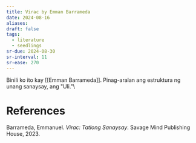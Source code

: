 ```yaml
---
title: Virac by Emman Barrameda
date: 2024-08-16
aliases: 
draft: false
tags:
  - literature
  - seedlings
sr-due: 2024-08-30
sr-interval: 11
sr-ease: 270
---
```

Binili ko ito kay [[Emman Barrameda]]. Pinag-aralan ang estruktura ng unang sanaysay, ang "Uli."\

# References

Barrameda, Emmanuel. _Virac: Tatlong Sanaysay_. Savage Mind Publishing House, 2023.
